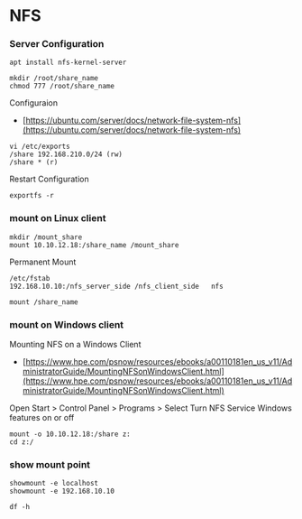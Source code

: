 # NFS

### Server Configuration
```
apt install nfs-kernel-server
```
```
mkdir /root/share_name
chmod 777 /root/share_name
```
Configuraion
- [https://ubuntu.com/server/docs/network-file-system-nfs](https://ubuntu.com/server/docs/network-file-system-nfs)

```
vi /etc/exports
/share 192.168.210.0/24 (rw)
/share * (r)
```
Restart Configuration
```
exportfs -r
```

### mount on Linux client

```
mkdir /mount_share
mount 10.10.12.18:/share_name /mount_share
```
Permanent Mount
```
/etc/fstab
192.168.10.10:/nfs_server_side /nfs_client_side   nfs 
```
```
mount /share_name
```
### mount on Windows client
Mounting NFS on a Windows Client
- [https://www.hpe.com/psnow/resources/ebooks/a00110181en_us_v11/AdministratorGuide/MountingNFSonWindowsClient.html](https://www.hpe.com/psnow/resources/ebooks/a00110181en_us_v11/AdministratorGuide/MountingNFSonWindowsClient.html)

Open Start > Control Panel > Programs > Select Turn NFS Service Windows features on or off

```
mount -o 10.10.12.18:/share z:
cd z:/
```

### show mount point
```
showmount -e localhost
showmount -e 192.168.10.10
```
```
df -h
```

